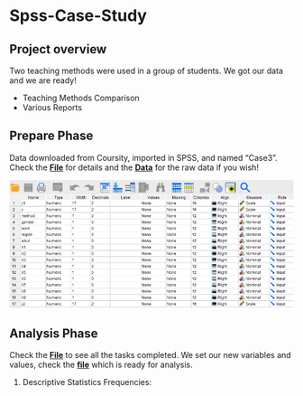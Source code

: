 # Spss-Case-Study

## Project overview
Two teaching methods were used in a group of students. We got our data and we are ready!
- Teaching Methods Comparison
- Various Reports

## Prepare Phase 
Data downloaded from Coursity, imported in SPSS, and named “Case3”.
Check the **[File](https://github.com/DimKaisaris/Spss-Case-Study/blob/main/Processed%20Files/Ask%20Phase(english)1.docx)** for details and
the **[Data](https://github.com/DimKaisaris/Spss-Case-Study/tree/main/Raw%20Files)** for the raw data if you wish!

![Raw_Data](Images/Raw_Variable_View.png)

## Analysis Phase
Check the **[File](https://github.com/DimKaisaris/Spss-Case-Study/blob/main/Processed%20Files/Analysis%20Phase.docx)** to see all the tasks completed.
We set our new variables and values, check the **[file](https://github.com/DimKaisaris/Spss-Case-Study/blob/main/Processed%20Files/Case3.sav)** which is ready for analysis.

1.	Descriptive Statistics Frequencies: 





